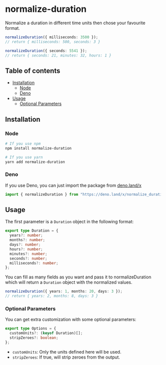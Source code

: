# normalize-duration

Normalize a duration in different time units then chose your favourite format.

```ts
normalizeDuration({ milliseconds: 3500 });
// return { milliseconds: 500, seconds: 3 }

normalizeDuration({ seconds: 5541 });
// return { seconds: 21, minutes: 32, hours: 1 }
```

## Table of contents

- [Installation](#installation)
  - [Node](#node)
  - [Deno](#deno)
- [Usage](#usage)
  - [Optional Parameters](#optional-parameters)

## Installation

### Node

```sh
# If you use npm
npm install normalize-duration

# If you use yarn
yarn add normalize-duration
```

### Deno

If you use Deno, you can just import the package from [deno.land/x](https://deno.land/x/normalize_duration)

```ts
import { normalizeDuration } from "https://deno.land/x/normalize_duration/mod.ts";
```

## Usage

The first parameter is a `Duration` object in the following format:

```ts
export type Duration = {
  years?: number;
  months?: number;
  days?: number;
  hours?: number;
  minutes?: number;
  seconds?: number;
  milliseconds?: number;
};
```

You can fill as many fields as you want and pass it to normalizeDuration which will return a `Duration` object with the normalized values.

```ts
normalizeDuration({ years: 1, months: 20, days: 3 });
// return { years: 2, months: 8, days: 3 }
```

### Optional Parameters

You can get extra customization with some optional parameters:

```ts
export type Options = {
  customUnits?: (keyof Duration)[];
  stripZeroes?: boolean;
};
```

- `customUnits`: Only the units defined here will be used.
- `stripZeroes`: If true, will strip zeroes from the output.
